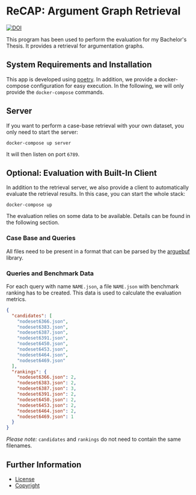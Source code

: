 # ReCAP: Argument Graph Retrieval

[![DOI](https://zenodo.org/badge/192173055.svg)](https://zenodo.org/badge/latestdoi/192173055)

This program has been used to perform the evaluation for my Bachelor's Thesis.
It provides a retrieval for argumentation graphs.

## System Requirements and Installation

This app is developed using [poetry](https://python-poetry.org).
In addition, we provide a docker-compose configuration for easy execution.
In the following, we will only provide the `docker-compose` commands.

## Server

If you want to perform a case-base retrieval with your own dataset, you only need to start the server:

`docker-compose up server`

It will then listen on port `6789`.

## Optional: Evaluation with Built-In Client

In addition to the retrieval server, we also provide a client to automatically evaluate the retrieval results.
In this case, you can start the whole stack:

`docker-compose up`

The evaluation relies on some data to be available.
Details can be found in the following section.

### Case Base and Queries

All files need to be present in a format that can be parsed by the [arguebuf](https://pypi.org/project/arguebuf/) library.

### Queries and Benchmark Data

For each query with name `NAME.json`, a file `NAME.json` with benchmark ranking has to be created.
This data is used to calculate the evaluation metrics.

```json
{
  "candidates": [
    "nodeset6366.json",
    "nodeset6383.json",
    "nodeset6387.json",
    "nodeset6391.json",
    "nodeset6450.json",
    "nodeset6453.json",
    "nodeset6464.json",
    "nodeset6469.json"
  ],
  "rankings": {
    "nodeset6366.json": 2,
    "nodeset6383.json": 2,
    "nodeset6387.json": 3,
    "nodeset6391.json": 2,
    "nodeset6450.json": 2,
    "nodeset6453.json": 2,
    "nodeset6464.json": 2,
    "nodeset6469.json": 1
  }
}
```

_Please note:_ `candidates` and `rankings` do not need to contain the same filenames.

## Further Information

- [License](LICENSE)
- [Copyright](NOTICE.md)
